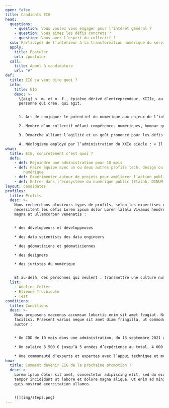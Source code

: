 ```yaml
---
open: false
title: Candidats EIG
head:
  questions:
    - question: Vous voulez vous engager pour l'intérêt général ?
    - question: Vous aimez les défis concrets ?
    - question: Vous avez l’esprit du collectif ?
  sub: Participez de l'intérieur à la transformation numérique du service public !
  apply:
    title: Postuler
    url: /postuler
  call:
    title: Appel à candidature
    url: "#"
def:
  title: EIG ça veut dire quoi ?
  info:
    title: EIG
    desc: >-
      \[əiʒ] n. m. et n. f., épicène dérivé d’entreprendeur, XIIIe, au sens de
      personne qui crée, qui agit.


      1. Art de conjuguer le potentiel du numérique aux enjeux de l’intérêt général.

      2. Membre d’un collectif mêlant compétences numériques, humour geek et appétence pour les valeurs d’ouverture.

      3. Démarche alliant l’agilité et un goût prononcé pour les défis propres à l’administration, afin de créer de nouvelles solutions pour les usagers et les agents publics.

      4. Néologisme employé par l’administration du XXIe siècle : « Il faut qu’on s’EIGise » ayant remplacé - le « moderniser le service public par le numérique » du XXe siècle
what:
  title: EIG, concrètement c'est quoi ?
  defs:
    - def: Rejoindre une administration pour 10 mois
    - def: Faire équipe avec un ou deux autres profils tech, design ou en droit du
        numérique
    - def: Expérimenter autour de projets pour améliorer l’action publique
    - def: Entrer dans l'écosystème du numérique public (Etalab, DINUM,...)
layout: candidates
profiles:
  title: Profils
  desc: >-
    Nous recherchons plusieurs types de profils, selon les expertises que
    nécessitent les défis Lorem ipsum dolor Loren lalala Vivamus hendrerit,
    magna at ullamcorper venenatis :


    * des développeurs et développeuses

    * des data scientists des data engineers

    * des géomaticiens et géomaticiennes

    * des designers

    * des juristes du numérique


    Et au-delà, des personnes qui veulent : transmettre une culture numérique à l’administration, s’engager dans l’open data et l’open source, participer à la mutualisation et à la réutilisation des produits et des données
  list:
    - Adeline Celier
    - Etienne Trucbidule
    - Test
conditions:
  title: Conditions
  desc: >-
    Nous proposons maecenas accumsan lobortis enim sit amet feugiat. Nulla
    facilisi. Praesent varius neque sit amet diam fringilla, ut commodo purus
    auctor :


    * Un CDD de 10 mois dans une administration, du 13 septembre 2021 au 12 juillet 2022.

    * Un salaire 3 500 € jusqu’à 5 années d’expérience au total, 4 000 € au-delà de 5 années.

    * Une communauté d’experts et expertes avec l’appui technique et méthodologique des équipes d’Etalab et de la DINUM tout au long des 10 mois du programme.
how:
  title: Comment devenir EIG de la prochaine promotion ?
  desc: >-
    Lorem ipsum dolor sit amet, consectetur adipiscing elit, sed do eiusmod
    tempor incididunt ut labore et dolore magna aliqua. Ut enim ad minim veniam,
    quis nostrud exercitation ullamco.


    ![](img/steps.png)
---
```

